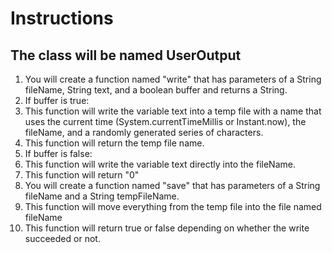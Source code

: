  # Instructions
 ## The class will be named UserOutput
 1. You will create a function named "write" that has parameters of a String fileName, String text, and a boolean buffer and returns a String.
 2. If buffer is true:
 3. This function will write the variable text into a temp file with a name that uses the current time (System.currentTimeMillis or Instant.now), the fileName, and a randomly generated series of characters.
 4. This function will return the temp file name.
 5. If buffer is false:
 6. This function will write the variable text directly into the fileName.
 7. This function will return "0"
 8. You will create a function named "save" that has parameters of a String fileName and a String tempFileName.
 9. This function will move everything from the temp file into the file named fileName
 10. This function will return true or false depending on whether the write succeeded or not.
